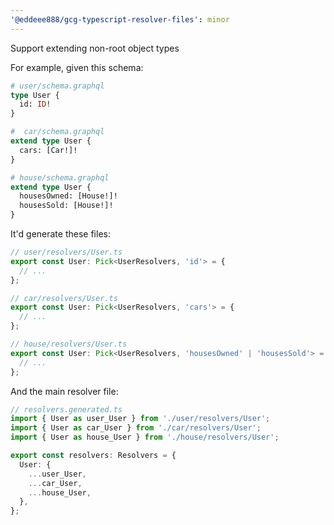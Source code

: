 ```yaml
---
'@eddeee888/gcg-typescript-resolver-files': minor
---
```


Support extending non-root object types

For example, given this schema:

```graphql
# user/schema.graphql
type User {
  id: ID!
}

#  car/schema.graphql
extend type User {
  cars: [Car!]!
}

# house/schema.graphql
extend type User {
  housesOwned: [House!]!
  housesSold: [House!]!
}
```

It'd generate these files:

```ts
// user/resolvers/User.ts
export const User: Pick<UserResolvers, 'id'> = {
  // ...
};

// car/resolvers/User.ts
export const User: Pick<UserResolvers, 'cars'> = {
  // ...
};

// house/resolvers/User.ts
export const User: Pick<UserResolvers, 'housesOwned' | 'housesSold'> = {
  // ...
};
```

And the main resolver file:

```ts
// resolvers.generated.ts
import { User as user_User } from './user/resolvers/User';
import { User as car_User } from './car/resolvers/User';
import { User as house_User } from './house/resolvers/User';

export const resolvers: Resolvers = {
  User: {
    ...user_User,
    ...car_User,
    ...house_User,
  },
};
```
